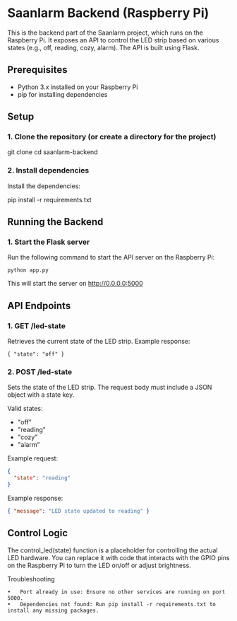# Saanlarm Backend (Raspberry Pi)

This is the backend part of the Saanlarm project, which runs on the Raspberry Pi. It exposes an API to control the LED strip based on various states (e.g., off, reading, cozy, alarm). The API is built using Flask.

## Prerequisites

- Python 3.x installed on your Raspberry Pi
- pip for installing dependencies

## Setup

### 1. Clone the repository (or create a directory for the project)

git clone <repo-url>
cd saanlarm-backend


### 2. Install dependencies

Install the dependencies:

pip install -r requirements.txt



## Running the Backend

### 1. Start the Flask server

Run the following command to start the API server on the Raspberry Pi:

`python app.py`

This will start the server on http://0.0.0.0:5000


## API Endpoints

### 1. GET /led-state

Retrieves the current state of the LED strip.
Example response:

`{ "state": "off" }`


### 2. POST /led-state

Sets the state of the LED strip. The request body must include a JSON object with a state key.

Valid states:

- "off"
- "reading"
- "cozy"
- "alarm"

Example request:

```json
{
  "state": "reading"  
}
```

Example response:

```json
{ "message": "LED state updated to reading" }
```


## Control Logic

The control_led(state) function is a placeholder for controlling the actual LED hardware. You can replace it with code that interacts with the GPIO pins on the Raspberry Pi to turn the LED on/off or adjust brightness.

Troubleshooting

	•	Port already in use: Ensure no other services are running on port 5000.
	•	Dependencies not found: Run pip install -r requirements.txt to install any missing packages.